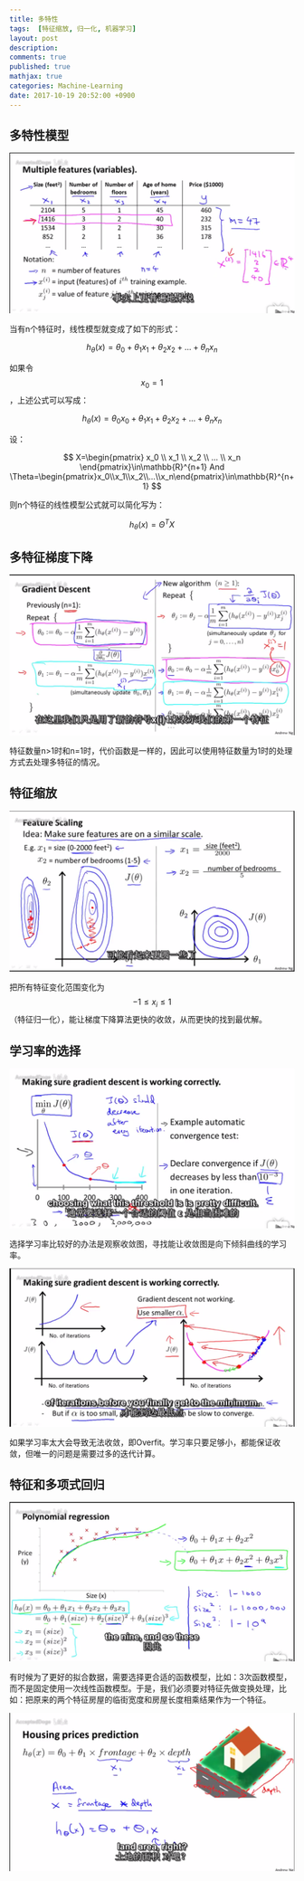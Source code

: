 ```yaml
---
title: 多特性
tags:  [特征缩放, 归一化, 机器学习]
layout: post
description: 
comments: true
published: true
mathjax: true
categories: Machine-Learning
date: 2017-10-19 20:52:00 +0900
---
```


## 多特性模型

[![](/assets/images/ML-4-1-2017-10-19-20-52-46.png)](https://www.bilibili.com/video/av9912938/index_13.html#page=19)

当有n个特征时，线性模型就变成了如下的形式：

$$h_\theta(x)=\theta_0+\theta_1x_1+\theta_2x_2+...+\theta_nx_n$$

如果令$$x_0=1$$，上述公式可以写成：

$$h_\theta(x)=\theta_0x_0+\theta_1x_1+\theta_2x_2+...+\theta_nx_n$$

设：

$$
X=\begin{pmatrix}
x_0 \\ x_1 \\ x_2 \\ ... \\ x_n
\end{pmatrix}\in\mathbb{R}^{n+1}
 And
\Theta=\begin{pmatrix}x_0\\x_1\\x_2\\...\\x_n\end{pmatrix}\in\mathbb{R}^{n+1}
$$

则n个特征的线性模型公式就可以简化写为：

$$
h_\theta(x)=\Theta^TX
$$

## 多特征梯度下降

[![](/assets/images/ML-4-2-2017-10-20-07-48-07.png)](https://www.bilibili.com/video/av9912938/index_13.html#page=20)

特征数量n>1时和n=1时，代价函数是一样的，因此可以使用特征数量为1时的处理方式去处理多特征的情况。

## 特征缩放

[![](/assets/images/ML-4-3-2017-10-20-07-37-23.png)](https://www.bilibili.com/video/av9912938/index_20.html#page=21)

把所有特征变化范围变化为$$-1\leq x_i \leq 1$$（特征归一化），能让梯度下降算法更快的收敛，从而更快的找到最优解。

## 学习率的选择

[![](/assets/images/ML-4-4-2017-10-20-07-59-49.png)](https://www.bilibili.com/video/av9912938/index_20.html#page=22)

选择学习率比较好的办法是观察收敛图，寻找能让收敛图是向下倾斜曲线的学习率。

![](/assets/images/ML-4-4-2017-10-20-08-00-48.png)

如果学习率太大会导致无法收敛，即Overfit。学习率只要足够小，都能保证收敛，但唯一的问题是需要过多的迭代计算。

## 特征和多项式回归

[![](/assets/images/ML-4-5-2017-10-21-08-44-01.png)](https://www.bilibili.com/video/av9912938/index_22.html#page=23)

有时候为了更好的拟合数据，需要选择更合适的函数模型，比如：3次函数模型，而不是固定使用一次线性函数模型。于是，我们必须要对特征先做变换处理，比如：把原来的两个特征房屋的临街宽度和房屋长度相乘结果作为一个特征。

![变换特征](/assets/images/ML-4-5-2017-10-21-08-50-50.png)

